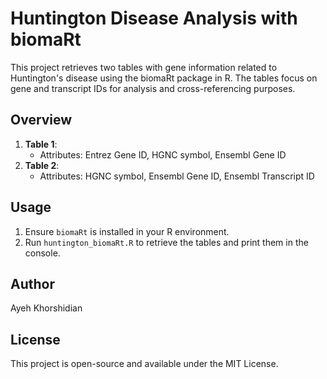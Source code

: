 # Huntington Disease Analysis with biomaRt

This project retrieves two tables with gene information related to Huntington's disease using the biomaRt package in R. The tables focus on gene and transcript IDs for analysis and cross-referencing purposes.

## Overview

1. **Table 1**:
   - Attributes: Entrez Gene ID, HGNC symbol, Ensembl Gene ID
2. **Table 2**:
   - Attributes: HGNC symbol, Ensembl Gene ID, Ensembl Transcript ID

## Usage

1. Ensure `biomaRt` is installed in your R environment.
2. Run `huntington_biomaRt.R` to retrieve the tables and print them in the console.

## Author
Ayeh Khorshidian

## License
This project is open-source and available under the MIT License.

